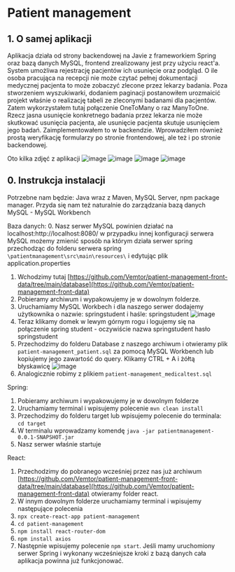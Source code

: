 # Patient management

## 1. O samej aplikacji
Aplikacja działa od strony backendowej na Javie z frameworkiem Spring oraz bazą danych MySQL, frontend zrealizowany jest przy użyciu react'a. System umożliwa rejestrację pacjentów ich usunięcie oraz podgląd. O ile osoba pracująca na recepcji nie może czytać pełnej dokumentacji medycznej pacjenta to może zobaczyć zlecone przez lekarzy badania.
Poza stworzeniem wyszukiwarki, dodaniem paginacji postanowiłem urozmaicić projekt właśnie o realizację tabeli ze zleconymi badanami dla pacjentów. Zatem wykorzystałem tutaj połączenie OneToMany o raz ManyToOne. Rzecz jasna usunięcie konkretnego badania przez lekarza nie może skutkować usunięcia pacjenta, ale usunięcie pacjenta skutuje usunięciem jego badań. Zaimplementowałem to w backendzie. Wprowadziłem również prostą weryfikację formularzy po stronie frontendowej, ale też i po stronie backendowej. 

Oto kilka zdjęć z aplikacji 
![image](https://github.com/Vemtor/patient-management-spring/assets/20191221/31592ebe-7bf6-43b5-813c-612f4ec32273)
![image](https://github.com/Vemtor/patient-management-spring/assets/20191221/7c03cdfa-c353-448d-9475-102161739de6)
![image](https://github.com/Vemtor/patient-management-spring/assets/20191221/c0675827-a72c-4c22-b862-30d7fc4b877d)
![image](https://github.com/Vemtor/patient-management-spring/assets/20191221/e5171f56-89b8-4afd-bb0f-89fc240a4690)





## 0. Instrukcja instalacji
Potrzebne nam będzie: Java wraz z Maven, MySQL Server, npm package manager. Przyda się nam też naturalnie do zarządzania bazą danych MySQL - MySQL Workbench

Baza danych:
0. Nasz serwer MySQL powinien działać na localhost:http://localhost:8080/ 
w przypadku innej konfiguracji serwera MySQL możemy zmienić sposób na którym działa serwer spring przechodząc do folderu serwera spring `\patientmanagement\src\main\resources\` i edytując plik application.properties

1. Wchodzimy tutaj [https://github.com/Vemtor/patient-management-front-data/tree/main/database](https://github.com/Vemtor/patient-management-front-data)
2. Pobieramy archiwum i wypakowujemy je w dowolnym folderze.
3. Uruchamiamy MySQL Workbech i dla naszego serwer dodajemy użytkownika o nazwie: springstudent i haśle: springstudent
![image](https://github.com/Vemtor/patient-management-spring/assets/20191221/0d123137-aa3d-48c6-af12-ce9274fce5e1)
4. Teraz klikamy domek w lewym górnym rogu i logujemy się na połączenie spring student - oczywiście nazwa springstudent hasło springstudent
5. Przechodzimy do folderu Database z naszego archiwum i otwieramy plik `patient-management_patient.sql` za pomocą MySQL Workbench lub kopiujemy jego zawartość do query. Klikamy CTRL + A i żółtą błyskawicę
![image](https://github.com/Vemtor/patient-management-spring/assets/20191221/d3f93d2a-9bbe-432c-93c4-5614bafc235d)
6. Analogicznie robimy z plikiem `patient-management_medicaltest.sql`


Spring:

1. Pobieramy archiwum i wypakowujemy je w dowolnym folderze
2. Uruchamiamy terminal i wpisujemy polecenie `mvn clean install`
3. Przechodzimy do folderu target lub wpisujemy polecenie do terminala: `cd target`
4. W terminalu wprowadzamy komendę `java -jar patientmanagement-0.0.1-SNAPSHOT.jar`
5. Nasz serwer właśnie startuje

React: 

1. Przechodzimy do pobranego wcześniej przez nas już archiwum [https://github.com/Vemtor/patient-management-front-data/tree/main/database](https://github.com/Vemtor/patient-management-front-data) otwieramy folder react.
2. W innym dowolnym folderze uruchamiamy terminal i wpisujemy następujące polecenia
3. `npx create-react-app patient-management`
4. `cd patient-management`
5. `npm install react-router-dom`
6. `npm install axios`
7. Następnie wpisujemy polecenie `npm start`. Jeśli mamy uruchomiony serwer Spring i wykonany wcześniejsze kroki z bazą danych cała aplikacja powinna już funkcjonować. 



